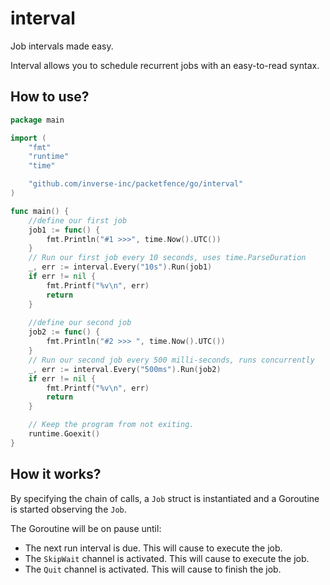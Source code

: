 # interval

Job intervals made easy.

Interval allows you to schedule recurrent jobs with an easy-to-read syntax.

## How to use?
```go
package main

import (
	"fmt"
	"runtime"
	"time"

	"github.com/inverse-inc/packetfence/go/interval"
)

func main() {
	//define our first job
	job1 := func() {
		fmt.Println("#1 >>>", time.Now().UTC())
	}
	// Run our first job every 10 seconds, uses time.ParseDuration
	_, err := interval.Every("10s").Run(job1)
	if err != nil {
		fmt.Printf("%v\n", err)
		return
	}
	  
	//define our second job
	job2 := func() {
		fmt.Println("#2 >>> ", time.Now().UTC())
	}
	// Run our second job every 500 milli-seconds, runs concurrently
	_, err := interval.Every("500ms").Run(job2)
	if err != nil {
		fmt.Printf("%v\n", err)
		return
	}

	// Keep the program from not exiting.
	runtime.Goexit()
}
```

## How it works?
By specifying the chain of calls, a `Job` struct is instantiated and a Goroutine is started observing the `Job`.

The Goroutine will be on pause until:
* The next run interval is due. This will cause to execute the job.
* The `SkipWait` channel is activated. This will cause to execute the job.
* The `Quit` channel is activated. This will cause to finish the job.
